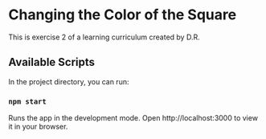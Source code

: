 # Changing the Color of the Square

This is exercise 2 of a learning curriculum created by D.R.

## Available Scripts

In the project directory, you can run:

### `npm start`

Runs the app in the development mode.
Open http://localhost:3000 to view it in your browser.